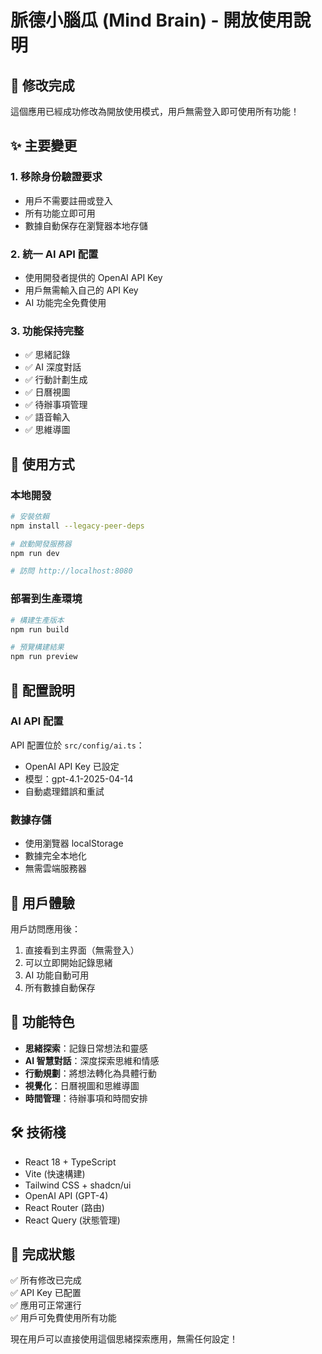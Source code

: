 # 脈德小腦瓜 (Mind Brain) - 開放使用說明

## 🎉 修改完成

這個應用已經成功修改為開放使用模式，用戶無需登入即可使用所有功能！

## ✨ 主要變更

### 1. 移除身份驗證要求
- 用戶不需要註冊或登入
- 所有功能立即可用
- 數據自動保存在瀏覽器本地存儲

### 2. 統一 AI API 配置
- 使用開發者提供的 OpenAI API Key
- 用戶無需輸入自己的 API Key
- AI 功能完全免費使用

### 3. 功能保持完整
- ✅ 思緒記錄
- ✅ AI 深度對話
- ✅ 行動計劃生成
- ✅ 日曆視圖
- ✅ 待辦事項管理
- ✅ 語音輸入
- ✅ 思維導圖

## 🚀 使用方式

### 本地開發
```bash
# 安裝依賴
npm install --legacy-peer-deps

# 啟動開發服務器
npm run dev

# 訪問 http://localhost:8080
```

### 部署到生產環境
```bash
# 構建生產版本
npm run build

# 預覽構建結果
npm run preview
```

## 🔧 配置說明

### AI API 配置
API 配置位於 `src/config/ai.ts`：
- OpenAI API Key 已設定
- 模型：gpt-4.1-2025-04-14
- 自動處理錯誤和重試

### 數據存儲
- 使用瀏覽器 localStorage
- 數據完全本地化
- 無需雲端服務器

## 🎯 用戶體驗

用戶訪問應用後：
1. 直接看到主界面（無需登入）
2. 可以立即開始記錄思緒
3. AI 功能自動可用
4. 所有數據自動保存

## 📱 功能特色

- **思緒探索**：記錄日常想法和靈感
- **AI 智慧對話**：深度探索思維和情感
- **行動規劃**：將想法轉化為具體行動
- **視覺化**：日曆視圖和思維導圖
- **時間管理**：待辦事項和時間安排

## 🛠 技術棧

- React 18 + TypeScript
- Vite (快速構建)
- Tailwind CSS + shadcn/ui
- OpenAI API (GPT-4)
- React Router (路由)
- React Query (狀態管理)

## 🎊 完成狀態

✅ 所有修改已完成  
✅ API Key 已配置  
✅ 應用可正常運行  
✅ 用戶可免費使用所有功能  

現在用戶可以直接使用這個思緒探索應用，無需任何設定！